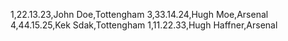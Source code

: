 1,22.13.23,John Doe,Tottengham
3,33.14.24,Hugh Moe,Arsenal
4,44.15.25,Kek Sdak,Tottengham
1,11.22.33,Hugh Haffner,Arsenal
